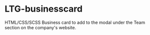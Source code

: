 # LTG-businesscard
HTML/CSS/SCSS Business card to add to the modal under the Team section on the company's website.